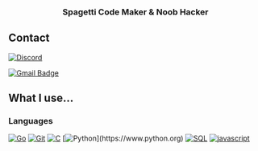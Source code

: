 

<h3 align="center">Spagetti Code Maker & Noob Hacker</h3>

## Contact
[![Discord](https://discord.mu9nd.nl/widget/theme-3/809373842015387648.png)](http://discord.com/users/809373842015387648)

[![Gmail Badge](https://img.shields.io/badge/Gmail-d14836?style=flat-square&logo=Gmail&logoColor=white&link=mailto:muhannadqrni@gmail.com)](mailto:muhannadqrni@gmail.com)




## What I use...

### Languages
[![Go](https://img.shields.io/badge/Go-00ADD8.svg?&style=for-the-badge&logo=Go&logoColor=fff)]()
[![Git](https://img.shields.io/badge/-Git-F05032?style=for-the-badge&logo=Git&logoColor=fff)](https://git-scm.com)
[![C](https://img.shields.io/badge/C-A8B9CC?style=for-the-badge&logo=C&logoColor=white)]()
[![Python](https://img.shields.io/badge/Python-3766AB?style=for-the-badge&logo=Python&logoColor=white")](https://www.python.org)
[![SQL](https://img.shields.io/badge/SQL-4479A1?style=for-the-badge&logo=MySQL&logoColor=white)]()
[![javascript](https://img.shields.io/badge/Javascript-F7DF1E?style=for-the-badge&logo=Javascript&logoColor=black)](https://www.javascript.com)


